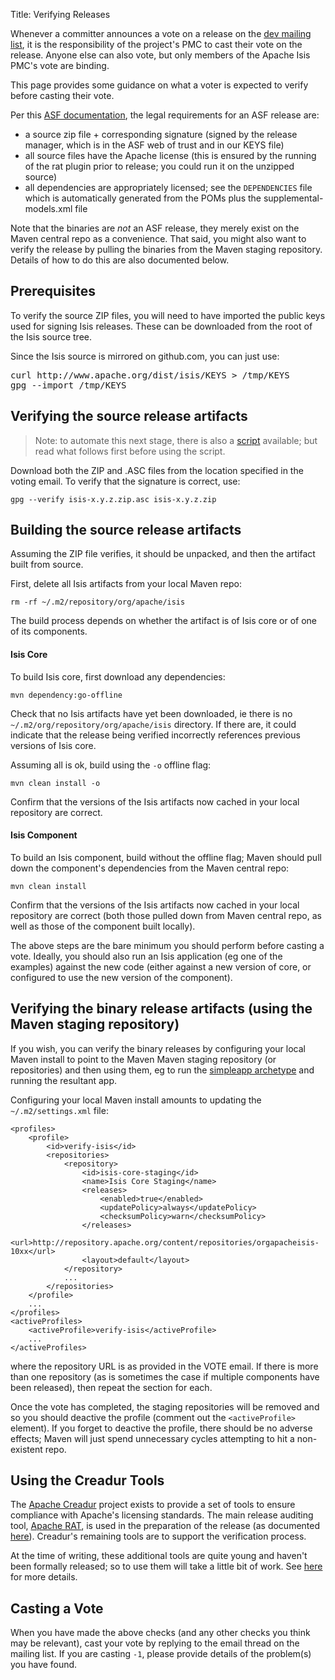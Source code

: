 Title: Verifying Releases

Whenever a committer announces a vote on a release on the [dev mailing list](../support.html), it is the responsibility of the project's PMC to cast their vote on the release.  Anyone else can also vote, but only members of the Apache Isis PMC's vote are binding.

This page provides some guidance on what a voter is expected to verify before casting their vote. 

Per this [ASF documentation](http://www.apache.org/dev/release.html), the legal requirements for an ASF release are:

* a source zip file + corresponding signature (signed by the release manager, which is in the ASF web of trust and in our KEYS file)
* all source files have the Apache license (this is ensured by the running of the rat plugin prior to release; you could run it on the unzipped source)
* all dependencies are appropriately licensed; see the `DEPENDENCIES` file which is automatically generated from the POMs plus the supplemental-models.xml file

Note that the binaries are *not* an ASF release, they merely exist on the Maven central repo as a convenience.  That said, you might also want to verify the release by pulling the binaries from the Maven staging repository.  Details of how to do this are also documented below.

## Prerequisites ##

To verify the source ZIP files, you will need to have imported the public keys used for signing Isis releases.  These can be downloaded from the root of the Isis source tree.

Since the Isis source is mirrored on github.com, you can just use:

<pre>
curl http://www.apache.org/dist/isis/KEYS > /tmp/KEYS
gpg --import /tmp/KEYS
</pre>

## Verifying the source release artifacts ##

> Note: to automate this next stage, there is also a [script](/contributors/verifying-releases-script.html) available; but read what follows first before using the script.

Download both the ZIP and .ASC files from the location specified in the voting email. To verify that the signature is correct, use:

    gpg --verify isis-x.y.z.zip.asc isis-x.y.z.zip

## Building the source release artifacts ##

Assuming the ZIP file verifies, it should be unpacked, and then the artifact built from source.

First, delete all Isis artifacts from your local Maven repo:

    rm -rf ~/.m2/repository/org/apache/isis

The build process depends on whether the artifact is of Isis core or of one of its components.

#### Isis Core ####

To build Isis core, first download any dependencies:

    mvn dependency:go-offline

Check that no Isis artifacts have yet been downloaded, ie there is no `~/.m2/org/repository/org/apache/isis` directory.  If there are, it could indicate that the release being verified incorrectly references previous versions of Isis core.

Assuming all is ok, build using the `-o` offline flag:

    mvn clean install -o

Confirm that the versions of the Isis artifacts now cached in your local repository are correct.

#### Isis Component ####

To build an Isis component, build without the offline flag; Maven should pull down the component's dependencies from the Maven central repo:

    mvn clean install

Confirm that the versions of the Isis artifacts now cached in your local repository are correct (both those pulled down from Maven central repo, as well as those of the component built locally).

The above steps are the bare minimum you should perform before casting a vote.  Ideally, you should also run an Isis application (eg one of the examples) against the new code (either against a new version of core, or configured to use the new version of the component).

## Verifying the binary release artifacts (using the Maven staging repository) ##

If you wish, you can verify the binary releases by configuring your local Maven install to point to the Maven Maven staging repository (or repositories) and then using them, eg to run the [simpleapp archetype](../intro/getting-started/simpleapp-archetype.html) and running the resultant app.

Configuring your local Maven install amounts to updating the `~/.m2/settings.xml` file:

    <profiles>
        <profile>
            <id>verify-isis</id>
            <repositories>
                <repository>
                    <id>isis-core-staging</id>
                    <name>Isis Core Staging</name>
                    <releases>
                        <enabled>true</enabled>
                        <updatePolicy>always</updatePolicy>
                        <checksumPolicy>warn</checksumPolicy>
                    </releases>
                    <url>http://repository.apache.org/content/repositories/orgapacheisis-10xx</url>
                    <layout>default</layout>
                </repository>
                ...
            </repositories>
        </profile>
        ...
    </profiles>
    <activeProfiles>
        <activeProfile>verify-isis</activeProfile>
        ...
    </activeProfiles>

where the repository URL is as provided in the VOTE email.  If there is more than one repository (as is sometimes the case if multiple components have been released), then repeat the <repository> section for each.

Once the vote has completed, the staging repositories will be removed and so you should deactive the profile (comment out the `<activeProfile>` element).  If you forget to deactive the profile, there should be no adverse effects; Maven will just spend unnecessary cycles attempting to hit a non-existent repo.

## Using the Creadur Tools

The [Apache Creadur](http://creadur.apache.org) project exists to provide a set of tools to ensure compliance with Apache's licensing standards.  The main release auditing tool, [Apache RAT](http://creadur.apache.org/rat), is used in the preparation of the release (as documented [here](release-process.html)).  Creadur's remaining tools are to support the verification process.

At the time of writing, these additional tools are quite young and haven't been formally released; so to use them will take a little bit of work.  See [here](verifying-releases-using-creadur-tools.html) for more details.

## Casting a Vote

When you have made the above checks (and any other checks you think may be relevant), cast your vote by replying to the email thread on the mailing list.  If you are casting `-1`, please provide details of the problem(s) you have found.

